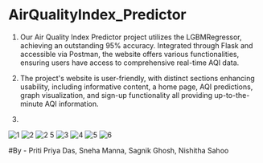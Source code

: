 
# AirQualityIndex_Predictor

1. Our Air Quality Index Predictor project utilizes the LGBMRegressor, achieving an outstanding 95% accuracy. Integrated through Flask and accessible via Postman, the website offers various functionalities, ensuring users have access to comprehensive real-time AQI data.

2. The project's website is user-friendly, with distinct sections enhancing usability, including informative content, a home page, AQI predictions, graph visualization, and sign-up functionality all providing up-to-the-minute AQI information.
3. 
![1](https://github.com/pritidas05/AirQualityIndex_Predictor/assets/98904766/22d43709-3b8f-40a8-b24f-6df36223f399)
![2](https://github.com/pritidas05/AirQualityIndex_Predictor/assets/98904766/d93bb1fd-5440-4269-957f-3bbb6c5b92ce)
![2 5](https://github.com/pritidas05/AirQualityIndex_Predictor/assets/98904766/dd548750-de23-4245-bf1a-311374453694)
![3](https://github.com/pritidas05/AirQualityIndex_Predictor/assets/98904766/82a55e62-ec50-428c-befb-d7f6b3bc107b)
![4](https://github.com/pritidas05/AirQualityIndex_Predictor/assets/98904766/b427fcaa-2b40-49fa-bf6e-a7f470b3f2b1)
![5](https://github.com/pritidas05/AirQualityIndex_Predictor/assets/98904766/b37c08f2-1382-40ea-b39d-04d44dd2a9db)
![6](https://github.com/pritidas05/AirQualityIndex_Predictor/assets/98904766/d13d5491-603a-4077-b4d2-e4aef6db46bd)

 #By - Priti Priya Das, Sneha Manna, Sagnik Ghosh, Nishitha Sahoo 
